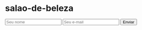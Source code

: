 # salao-de-beleza
<form data-netlify="true">  
  <input type="text" name="nome" placeholder="Seu nome">  
  <input type="email" name="email" placeholder="Seu e-mail">  
  <button type="submit">Enviar</button>  
</form>  
